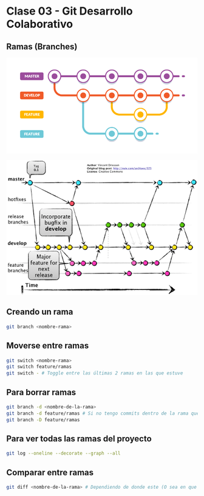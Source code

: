 # Clase 03 - Git Desarrollo Colaborativo

## Ramas (Branches)

![estructuras-ramas](_ref/basica.png)

![Alt text](_ref/avanzada.png)

## Creando un rama

```sh
git branch <nombre-rama>
```

## Moverse entre ramas

```sh
git switch <nombre-rama>
git switch feature/ramas
git switch - # Toggle entre las últimas 2 ramas en las que estuve
```

## Para borrar ramas

```sh
git branch -d <nombre-de-la-rama> 
git branch -d feature/ramas # Si no tengo commits dentro de la rama que no fueron fusionados o estan en otra rama. Me va a pedir confirmación de borrado porque si la borra pierdo la información de los commits que no están disponible en las otras ramas
git branch -D feature/ramas
```

## Para ver todas las ramas del proyecto

```sh
git log --oneline --decorate --graph --all
```

## Comparar entre ramas

```sh
git diff <nombre-de-la-rama> # Dependiendo de donde este (O sea en que rama tenga activa) es lo que me va a mostrar el git diff
```

## 







